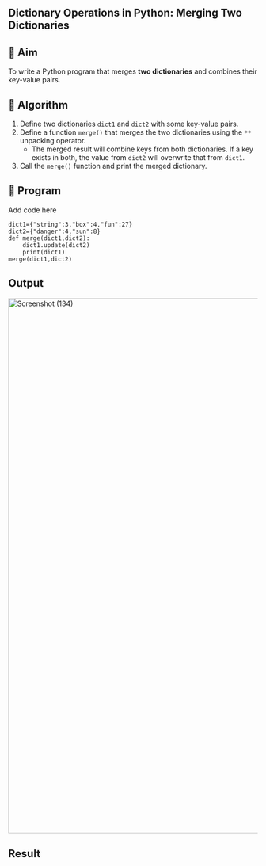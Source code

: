 ## Dictionary Operations in Python: Merging Two Dictionaries

## 🎯 Aim
To write a Python program that merges **two dictionaries** and combines their key-value pairs.

## 🧠 Algorithm
1. Define two dictionaries `dict1` and `dict2` with some key-value pairs.
2. Define a function `merge()` that merges the two dictionaries using the `**` unpacking operator.
   - The merged result will combine keys from both dictionaries. If a key exists in both, the value from `dict2` will overwrite that from `dict1`.
3. Call the `merge()` function and print the merged dictionary.

## 🧾 Program

Add code here
```
dict1={"string":3,"box":4,"fun":27}
dict2={"danger":4,"sun":8}
def merge(dict1,dict2):
    dict1.update(dict2)
    print(dict1)
merge(dict1,dict2)
```

## Output
<img width="1920" height="1080" alt="Screenshot (134)" src="https://github.com/user-attachments/assets/36caa168-7cfe-4d99-866a-d72f46ea8746" />

## Result
